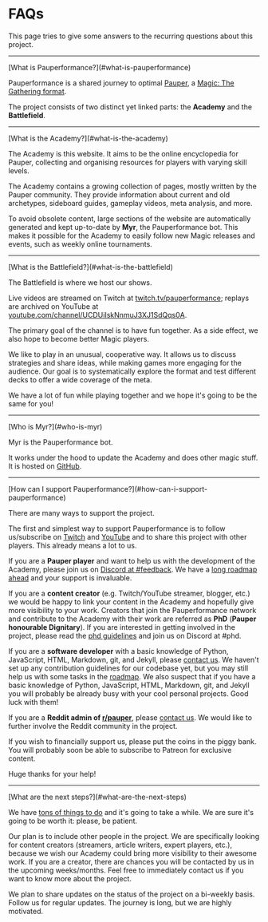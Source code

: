 # FAQs

This page tries to give some answers to the recurring questions about this project.

<hr/>
[What is Pauperformance?](#what-is-pauperformance)

Pauperformance is a shared journey to optimal [Pauper](https://magic.wizards.com/formats/pauper), a [Magic: The Gathering format](https://magic.wizards.com/).

The project consists of two distinct yet linked parts: the **Academy** and the **Battlefield**.


<hr/>
[What is the Academy?](#what-is-the-academy)

The Academy is this website.
It aims to be the online encyclopedia for Pauper, collecting and organising resources for players with varying skill levels.

The Academy contains a growing collection of pages, mostly written by the Pauper community.
They provide information about current and old archetypes, sideboard guides, gameplay videos, meta analysis, and more.

To avoid obsolete content, large sections of the website are automatically generated and kept up-to-date by **Myr**, the Pauperformance bot.
This makes it possible for the Academy to easily follow new Magic releases and events, such as weekly online tournaments.


<hr/>
[What is the Battlefield?](#what-is-the-battlefield)

The Battlefield is where we host our shows.

Live videos are streamed on Twitch at [twitch.tv/pauperformance](https://www.twitch.tv/pauperformance); replays are archived on YouTube at [youtube.com/channel/UCDUiIskNnmuJ3XJ1SdQqs0A](https://www.youtube.com/channel/UCDUiIskNnmuJ3XJ1SdQqs0A).

The primary goal of the channel is to have fun together.
As a side effect, we also hope to become better Magic players.

We like to play in an unusual, cooperative way.
It allows us to discuss strategies and share ideas, while making games more engaging for the audience.
Our goal is to systematically explore the format and test different decks to offer a wide coverage of the meta.

We have a lot of fun while playing together and we hope it's going to be the same for you!


<hr/>
[Who is Myr?](#who-is-myr)

Myr is the Pauperformance bot.

It works under the hood to update the Academy and does other magic stuff.
It is hosted on [GitHub](https://github.com/Pauperformance/pauperformance-bot).


<hr/>
[How can I support Pauperformance?](#how-can-i-support-pauperformance)

There are many ways to support the project.

The first and simplest way to support Pauperformance is to follow us/subscribe on [Twitch](https://www.twitch.tv/pauperformance) and [YouTube](https://www.youtube.com/channel/UCDUiIskNnmuJ3XJ1SdQqs0A) and to share this project with other players. This already means a lot to us.

If you are a **Pauper player** and want to help us with the development of the Academy, please join us on [Discord at #feedback](https://discord.gg/2fHG8DTA3R).
We have a [long roadmap ahead](https://trello.com/b/EtDX4rhf/roadmap) and your support is invaluable.

If you are a **content creator** (e.g. Twitch/YouTube streamer, blogger, etc.) we would be happy to link your content in the Academy and hopefully give more visibility to your work.
Creators that join the Pauperformance network and contribute to the Academy with their work are referred as **PhD** (**Pauper honourable Dignitary**).
If you are interested in getting involved in the project, please read the [phd guidelines](TODO.md) and join us on Discord at #phd.

If you are a **software developer** with a basic knowledge of Python, JavaScript, HTML, Markdown, git, and Jekyll, please [contact us](contact.html).
We haven't set up any contribution guidelines for our codebase yet, but you may still help us with some tasks in the [roadmap](https://trello.com/b/EtDX4rhf/roadmap).
We also suspect that if you have a basic knowledge of Python, JavaScript, HTML, Markdown, git, and Jekyll you will probably be already busy with your cool personal projects.
Good luck with them!

If you are a **Reddit admin of [r/pauper](https://www.reddit.com/r/Pauper/)**, please [contact us](contact.html).
We would like to further involve the Reddit community in the project.

If you wish to financially support us, please put the coins in the piggy bank.
You will probably soon be able to subscribe to Patreon for exclusive content.

Huge thanks for your help!


<hr/>
[What are the next steps?](#what-are-the-next-steps)

We have [tons of things to do](https://trello.com/b/EtDX4rhf/roadmap) and it's going to take a while.
We are sure it's going to be worth it: please, be patient.

Our plan is to include other people in the project.
We are specifically looking for content creators (streamers, article writers, expert players, etc.), because we wish our Academy could bring more visibility to their awesome work.
If you are a creator, there are chances you will be contacted by us in the upcoming weeks/months.
Feel free to immediately contact us if you want to know more about the project.

We plan to share updates on the status of the project on a bi-weekly basis.
Follow us for regular updates.
The journey is long, but we are highly motivated.
